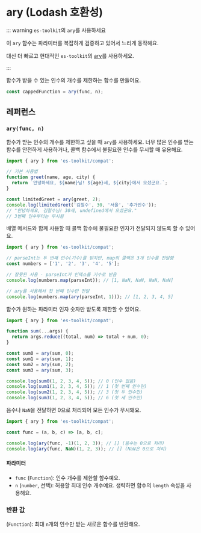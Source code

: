 # ary (Lodash 호환성)

::: warning `es-toolkit`의 `ary`를 사용하세요

이 `ary` 함수는 파라미터를 복잡하게 검증하고 있어서 느리게 동작해요.

대신 더 빠르고 현대적인 `es-toolkit`의 [ary](../../function/ary.md)를 사용하세요.

:::

함수가 받을 수 있는 인수의 개수를 제한하는 함수를 만들어요.

```typescript
const cappedFunction = ary(func, n);
```

## 레퍼런스

### `ary(func, n)`

함수가 받는 인수의 개수를 제한하고 싶을 때 `ary`를 사용하세요. 너무 많은 인수를 받는 함수를 안전하게 사용하거나, 콜백 함수에서 불필요한 인수를 무시할 때 유용해요.

```typescript
import { ary } from 'es-toolkit/compat';

// 기본 사용법
function greet(name, age, city) {
  return `안녕하세요, ${name}님! ${age}세, ${city}에서 오셨군요.`;
}

const limitedGreet = ary(greet, 2);
console.log(limitedGreet('김철수', 30, '서울', '추가인수'));
// "안녕하세요, 김철수님! 30세, undefined에서 오셨군요."
// 3번째 인수부터는 무시됨
```

배열 메서드와 함께 사용할 때 콜백 함수에 불필요한 인자가 전달되지 않도록 할 수 있어요.

```typescript
import { ary } from 'es-toolkit/compat';

// parseInt는 두 번째 인수(기수)를 받지만, map의 콜백은 3개 인수를 전달함
const numbers = ['1', '2', '3', '4', '5'];

// 잘못된 사용 - parseInt가 인덱스를 기수로 받음
console.log(numbers.map(parseInt)); // [1, NaN, NaN, NaN, NaN]

// ary를 사용해서 첫 번째 인수만 전달
console.log(numbers.map(ary(parseInt, 1))); // [1, 2, 3, 4, 5]
```

함수가 원하는 파라미터 인자 숫자만 받도록 제한할 수 있어요.

```typescript
import { ary } from 'es-toolkit/compat';

function sum(...args) {
  return args.reduce((total, num) => total + num, 0);
}

const sum0 = ary(sum, 0);
const sum1 = ary(sum, 1);
const sum2 = ary(sum, 2);
const sum3 = ary(sum, 3);

console.log(sum0(1, 2, 3, 4, 5)); // 0 (인수 없음)
console.log(sum1(1, 2, 3, 4, 5)); // 1 (첫 번째 인수만)
console.log(sum2(1, 2, 3, 4, 5)); // 3 (첫 두 인수만)
console.log(sum3(1, 2, 3, 4, 5)); // 6 (첫 세 인수만)
```

음수나 `NaN`을 전달하면 0으로 처리되어 모든 인수가 무시돼요.

```typescript
import { ary } from 'es-toolkit/compat';

const func = (a, b, c) => [a, b, c];

console.log(ary(func, -1)(1, 2, 3)); // [] (음수는 0으로 처리)
console.log(ary(func, NaN)(1, 2, 3)); // [] (NaN은 0으로 처리)
```

#### 파라미터

- `func` (`Function`): 인수 개수를 제한할 함수예요.
- `n` (`number`, 선택): 허용할 최대 인수 개수예요. 생략하면 함수의 `length` 속성을 사용해요.

### 반환 값

(`Function`): 최대 `n`개의 인수만 받는 새로운 함수를 반환해요.
